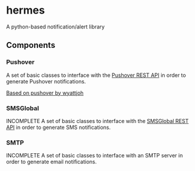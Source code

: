 # hermes
A python-based notification/alert library

## Components
### Pushover
A set of basic classes to interface with the [Pushover REST API](https://pushover.net/api) in order to generate Pushover notifications.

[Based on pushover by wyattjoh](https://github.com/wyattjoh/pushover.git)

### SMSGlobal
INCOMPLETE
A set of basic classes to interface with the [SMSGlobal REST API](http://www.smsglobal.com/rest-api/) in order to generate SMS notifications.

### SMTP
INCOMPLETE
A set of basic classes to interface with an SMTP server in order to generate email notifications.
